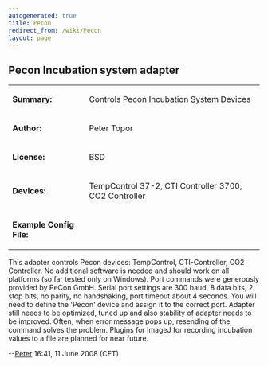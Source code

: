 ```yaml
---
autogenerated: true
title: Pecon
redirect_from: /wiki/Pecon
layout: page
---
```


## Pecon Incubation system adapter

<table>
<tr>
<td markdown="1">

**Summary:**

</td>
<td markdown="1">

Controls Pecon Incubation System Devices

</td>
</tr>
<tr>
<td markdown="1">

**Author:**

</td>
<td markdown="1">

Peter Topor

</td>
</tr>
<tr>
<td markdown="1">

**License:**

</td>
<td markdown="1">

BSD

</td>
</tr>
<tr>
<td markdown="1">

**Devices:**

</td>
<td markdown="1">

TempControl 37-2, CTI Controller 3700, CO2 Controller

</td>
</tr>
<tr>
<td markdown="1">

**Example Config File:**

</td>
<td markdown="1">
</td>
</tr>
</table>

This adapter controls Pecon devices: TempControl, CTI-Controller, CO2
Controller. No additional software is needed and should work on all
platforms (so far tested only on Windows). Port commands were generously
provided by PeCon GmbH. Serial port settings are 300 baud, 8 data bits,
2 stop bits, no parity, no handshaking, port timeout about 4 seconds.
You will need to define the 'Pecon' device and assign it to the correct
port. Adapter still needs to be optimized, tuned up and also stability
of adapter needs to be improved. Often, when error message pops up,
resending of the command solves the problem. Plugins for ImageJ for
recording incubation values to a file are planned for near future.

--[Peter](/users/Peto "wikilink") 16:41, 11 June 2008 (CET)

